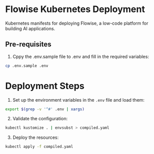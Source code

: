 # Flowise Kubernetes Deployment

Kubernetes manifests for deploying Flowise, a low-code platform for building AI applications.

## Pre-requisites

1. Cppy the .env.sample file to .env and fill in the required variables:
```bash
cp .env.sample .env
```

# Deployment Steps

1. Set up the environment variables in the `.env` file and load them:
```bash
export $(grep -v '^#' .env | xargs)
```

2. Validate the configuration:
```bash
kubectl kustomize . | envsubst > compiled.yaml
```

3. Deploy the resources:
```bash
kubectl apply -f compiled.yaml
```
